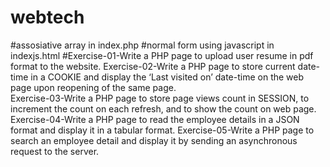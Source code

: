 # webtech
#assosiative array in index.php 
#normal form using javascript in indexjs.html
#Exercise-01-Write a PHP page to upload user resume in pdf format to the website.
Exercise-02-Write a PHP page to store current date-time in a COOKIE and display the ‘Last visited on’ date-time on the web page upon reopening of the same page.  
Exercise-03-Write a PHP page to store page views count in SESSION, to increment the count on each refresh, and to show the count on web page.
Exercise-04-Write a PHP page to read the employee details in a JSON format and display it in a tabular format.
Exercise-05-Write a PHP page to search an employee detail and display it by sending an  asynchronous request to the server.

